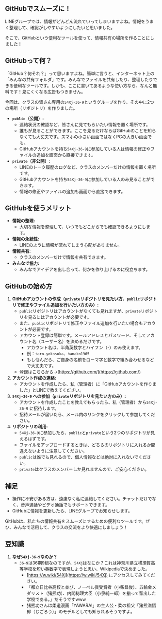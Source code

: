 ## GitHubでスムーズに！

LINEグループでは、情報がどんどん流れていってしまいますよね。情報をうまく整理して、確認がしやすいようにしたいと思いました。

そこで、GitHubという便利なツールを使って、情報共有の場所を作ることにしました！

## GitHubって何？

「GitHub？何それ？」って思いますよね。簡単に言うと、インターネット上の「みんなの共有フォルダ」です。みんなでファイルを共有したり、整理したりできる便利なツールです。しかも、ここに書いてあるような使い方なら、なんと無料です！見にくくなる広告もつきません。

今回は、クラスの皆さん専用の`54Xj-36-9`というグループを作り、その中に2つの場所（リポジトリ）を作りました。

* **`public`（公開）:**
    * 連絡状況の確認など、皆さんに見てもらいたい情報を置く場所です。
    * 誰もが見ることができます。ここを見るだけならばGitHubのことを知らなくても大丈夫です。スマホの小さい画面ではなくPCの大きい画面でも。
    * GitHubアカウントを持ち`54Xj-36-9`に参加している人は情報の修正やファイルの追加を画面から直接できます。
* **`private`（非公開）:**
    * LINEのトーク履歴のログなど、クラスのメンバーだけの情報を置く場所です。
    * GitHubアカウントを持ち`54Xj-36-9`に参加している人のみ見ることができます。
    * 情報の修正やファイルの追加も画面から直接できます。

## GitHubを使うメリット

* **情報の整理:**
    * 大切な情報を整理して、いつでもどこからでも確認できるようにします。
* **情報の永続性:**
    * LINEのように情報が流れてしまう心配がありません。
* **情報共有:**
    * クラスのメンバーだけで情報を共有できます。
* **みんなで協力:**
    * みんなでアイデアを出し合って、何かを作り上げるのに役立ちます。

## GitHubの始め方

1.  **GitHubアカウントの作成（`private`リポジトリを見たい方、`public`リポジトリで修正やファイル追加を行いたい方のみ）:**
    * `public`リポジトリはアカウントがなくても見れますが、`private`リポジトリを見るにはアカウントが必要です。
    * また、`public`リポジトリで修正やファイル追加を行いたい場合もアカウントが必要です。
    * アカウント登録は簡単です。メールアドレスとパスワード、そしてアカウント名（ユーザー名）を決めるだけです。
        * アカウント名は、半角英数字とハイフン（-）のみ使えます。
        * 例：`taro-yokosuka`、`hanako1965`
        * もし悩んだら、ご自身の名前をローマ字と数字で組み合わせるなどで大丈夫です。
    * 登録はこちらから→[https://github.com/](https://github.com/)
2.  **アカウント作成の連絡:**
    * アカウントを作成したら、私（管理者）に「GitHubアカウントを作りました」とLINEで教えてください。
3.  **`54Xj-36-9` への参加（`private`リポジトリを見たい方のみ）:**
    * アカウントを作成したことを教えてもらったら、私（管理者）から`54Xj-36-9` に招待します。
    * 招待メールが届いたら、メール内のリンクをクリックして参加してください。
4.  **リポジトリの利用:**
    * `54Xj-36-9`に参加したら、`public`と`private`という2つのリポジトリが見えるはずです。
    * ファイルをアップロードするときは、どちらのリポジトリに入れるか間違えないように注意してください。
    * `public`は誰でも見れるので、個人情報などは絶対に入れないでください。
    * `private`はクラスのメンバーしか見れませんので、ご安心ください。

## 補足

* 操作に不安がある方は、遠慮なく私に連絡してください。チャットだけでなく、音声通話やビデオ通話でもサポートできます。
* GitHubに情報を更新したら、LINEグループでお知らせします。

GitHubは、私たちの情報共有をスムーズにするための便利なツールです。ぜひ、みんなで活用して、クラスの交流をより快適にしましょう！

## 豆知識

1.  **なぜ`54Xj-36-9`なのか？**
    * `36-9`は36期9組なのですが、`54Xj`はなにか？これは神奈川県立横須賀高等学校を短い英数字で表現しようと思い、Wikipediaで決めました。
        * [https://w.wiki/54Xj](https://w.wiki/54Xj) にアクセスしてみてください。
        * 「都立日比谷高校と並び、ノーベル賞受賞者（小柴昌俊）、五輪金メダリスト（猪熊功）、内閣総理大臣（小泉純一郎）を揃って輩出した学校である。」だそうですwww
        * 猪熊功さんは柔道漫画「YAWARA!」の主人公・柔の祖父「猪熊滋悟郎（じごろう）」のモデルとしても知られるそうですよ。

